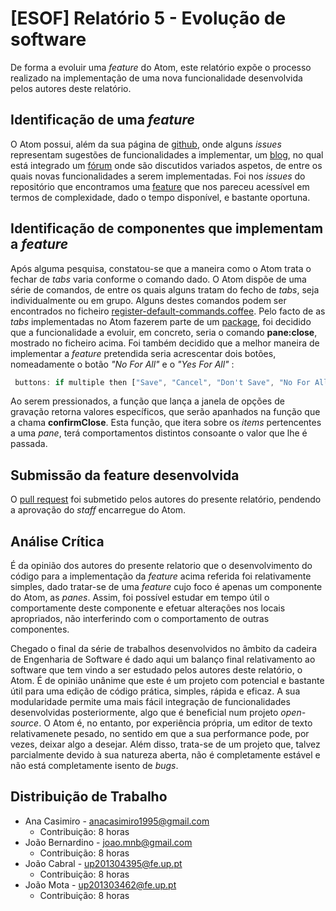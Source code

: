 # [ESOF] Relatório 5 - Evolução de software

De forma a evoluir uma *feature* do Atom, este relatório expõe o processo realizado na implementação de uma nova funcionalidade desenvolvida pelos autores deste relatório.

## Identificação de uma *feature*

O Atom possui, além da sua página de [github](https://github.com/atom), onde alguns *issues* representam sugestões de funcionalidades a implementar, um [blog](https://atom.io/), no qual está integrado um [fórum](https://discuss.atom.io/) onde são discutidos variados aspetos, de entre os quais novas funcionalidades a serem implementadas. Foi nos *issues* do repositório que encontramos uma [feature](https://github.com/atom/atom/issues/9957) que nos pareceu acessível em termos de complexidade, dado o tempo disponível, e bastante oportuna.


## Identificação de componentes que implementam a *feature*

Após alguma pesquisa, constatou-se que a maneira como o Atom trata o fechar de *tabs* varia conforme o comando dado. O Atom dispõe de uma série de comandos, de entre os quais alguns tratam do fecho de *tabs*, seja individualmente ou em grupo. Alguns destes comandos podem ser encontrados no ficheiro [register-default-commands.coffee](https://github.com/atom/atom/blob/master/src/register-default-commands.coffee#L72). Pelo facto de as *tabs* implementadas no Atom fazerem parte de um [package](https://github.com/atom/tabs), foi decidido que a funcionalidade a evoluir, em concreto, seria o comando **pane:close**, mostrado no ficheiro acima. Foi também decidido que a melhor maneira de implementar a *feature* pretendida seria acrescentar dois botões, nomeadamente o botão *"No For All"* e o *"Yes For All"* :
```javascript
 buttons: if multiple then ["Save", "Cancel", "Don't Save", "No For All", "Yes For All"] else ["Save", "Cancel", "Don't Save"]
```

Ao serem pressionados, a função que lança a janela de opções de gravação retorna valores específicos, que serão apanhados na função que a chama **confirmClose**. Esta função, que itera sobre os *items* pertencentes a uma *pane*, terá comportamentos distintos consoante o valor que lhe é passada.

## Submissão da feature desenvolvida

O [pull request](https://github.com/atom/atom/pull/10034) foi submetido pelos autores do presente relatório, pendendo a aprovação do *staff* encarregue do Atom.

## Análise Crítica

É da opinião dos autores do presente relatorio que o desenvolvimento do código para a implementação da *feature* acima referida foi relativamente simples, dado tratar-se de uma *feature* cujo foco é apenas um componente do Atom, as *panes*. Assim, foi possível estudar em tempo útil o comportamente deste componente e efetuar alterações nos locais apropriados, não interferindo com o comportamento de outras componentes.

Chegado o final da série de trabalhos desenvolvidos no âmbito da cadeira de Engenharia de Software é dado aqui um balanço final relativamento ao software que tem vindo a ser estudado pelos autores deste relatório, o Atom. É de opinião unânime que este é um projeto com potencial e bastante útil para uma edição de código prática, simples, rápida e eficaz. A sua modularidade permite uma mais fácil integração de funcionalidades desenvolvidas posteriormente, algo que é beneficial num projeto *open-source*. O Atom é, no entanto, por experiência própria, um editor de texto relativamenete pesado, no sentido em que a sua performance pode, por vezes, deixar algo a desejar. Além disso, trata-se de um projeto que, talvez parcialmente devido à sua natureza aberta, não é completamente estável e não está completamente isento de *bugs*.

## Distribuição de Trabalho
* Ana Casimiro - anacasimiro1995@gmail.com
	* Contribuição: 8 horas
* João Bernardino - joao.mnb@gmail.com
	* Contribuição: 8 horas 	
* João Cabral - up201304395@fe.up.pt
	* Contribuição: 8 horas
* João Mota - up201303462@fe.up.pt
	* Contribuição: 8 horas
